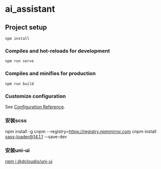 # ai_assistant

## Project setup
```
npm install
```

### Compiles and hot-reloads for development
```
npm run serve
```

### Compiles and minifies for production
```
npm run build
```

### Customize configuration
See [Configuration Reference](https://cli.vuejs.org/config/).

### 安装scss
npm install -g cnpm --registry=https://registry.npmmirror.com
cnpm install sass-loader@14.1.1 --save-dev

### 安装uni-ui
[npm i @dcloudio/uni-ui](https://uniapp.dcloud.net.cn/component/uniui/quickstart.html)